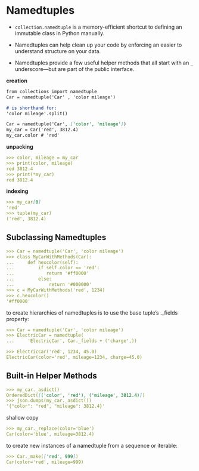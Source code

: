 # Namedtuples

* `collection.namedtuple` is a memory-efficient shortcut to defining an immutable class in Python manually.

* Namedtuples can help clean up your code by enforcing an easier to understand structure on your data.

* Namedtuples provide a few useful helper methods that all start with an `_` underscore—but are part of the public interface.

**creation**
```markdown
from collections import namedtuple
Car = namedtuple('Car' , 'color mileage')

# is shorthand for:
'color mileage'.split()

Car = namedtuple('Car', ['color', 'mileage'])
my_car = Car('red', 3812.4)
my_car.color # 'red'

```
**unpacking**
```markdown
>>> color, mileage = my_car
>>> print(color, mileage)
red 3812.4
>>> print(*my_car)
red 3812.4
```

**indexing**

```markdown
>>> my_car[0]
'red'
>>> tuple(my_car)
('red', 3812.4)
```

## Subclassing Namedtuples

```markdown
>>> Car = namedtuple('Car', 'color mileage')
>>> class MyCarWithMethods(Car):
...     def hexcolor(self):
...         if self.color == 'red':
...            return '#ff0000'
...         else:
...             return '#000000'
>>> c = MyCarWithMethods('red', 1234)
>>> c.hexcolor()
'#ff0000'
```

to create hierarchies of namedtuples is to use the base tuple’s ._fields property:

```markdown
>>> Car = namedtuple('Car', 'color mileage')
>>> ElectricCar = namedtuple(
...     'ElectricCar', Car._fields + ('charge',))
```

```markdown
>>> ElectricCar('red', 1234, 45.0)
ElectricCar(color='red', mileage=1234, charge=45.0)
```

## Built-in Helper Methods

```markdown
>>> my_car._asdict()
OrderedDict([('color', 'red'), ('mileage', 3812.4)])
>>> json.dumps(my_car._asdict())
'{"color": "red", "mileage": 3812.4}'
```

shallow copy

```markdown
>>> my_car._replace(color='blue')
Car(color='blue', mileage=3812.4)
```

to create new instances of a namedtuple from a sequence or iterable:

```markdown
>>> Car._make(['red', 999])
Car(color='red', mileage=999)
```
